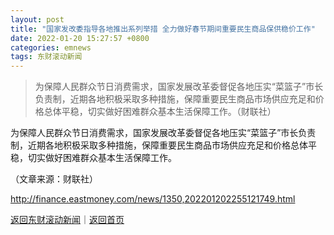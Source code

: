 ```yaml
---
layout: post
title: "国家发改委指导各地推出系列举措 全力做好春节期间重要民生商品保供稳价工作"
date: 2022-01-20 15:27:57 +0800
categories: emnews
tags: 东财滚动新闻
---
```

> 为保障人民群众节日消费需求，国家发展改革委督促各地压实“菜篮子”市长负责制，近期各地积极采取多种措施，保障重要民生商品市场供应充足和价格总体平稳，切实做好困难群众基本生活保障工作。（财联社）

<p>为保障人民群众节日消费需求，国家发展改革委督促各地压实“菜篮子”市长负责制，近期各地积极采取多种措施，保障重要民生商品市场供应充足和价格总体平稳，切实做好困难群众基本生活保障工作。</p><p class="em_media">（文章来源：财联社）</p>

<http://finance.eastmoney.com/news/1350,202201202255121749.html>

[返回东财滚动新闻](//finews.withounder.com/emnews/)｜[返回首页](//finews.withounder.com/)